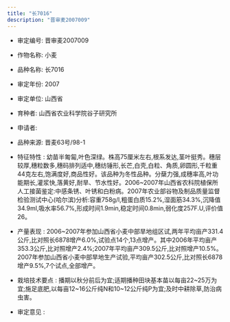 ```yaml
---
title: "长7016"
description: "晋审麦2007009"
---
```

* 审定编号:  晋审麦2007009

*  作物名称:  小麦

*  品种名称:  长7016

*  审定年份:  2007

*  审定单位:  山西省

* 育种者:  山西省农业科学院谷子研究所

*  申请者:  

*  品种来源:  晋麦63号/98-1

*  特征特性 : 
幼苗半匍匐,叶色深绿。株高75厘米左右,根系发达,茎叶挺秀。穗层较厚,穗粒数多,穗码排列适中,穗纺锤形,长芒,白壳,白粒、角质,卵圆形,千粒重44克左右,饱满度好,商品性好。该品种为冬性品种。分蘖力强,成穗率高,叶功能期长,灌浆快,落黄好,耐旱、节水性好。2006~2007年山西省农科院植保所人工接菌鉴定:中感条锈、叶锈和白粉病。2007年农业部谷物及制品质量监督检验测试中心(哈尔滨)分析:容重758g/l,粗蛋白质15.2%,湿面筋34.3%,沉降值34.9ml,吸水率56.7%,形成时间1.9min,稳定时间0.8min,弱化度257F.U,评价值26。
 
*  产量表现 : 
2006~2007年参加山西省小麦中部旱地组区试,两年平均亩产331.4公斤,比对照长6878增产6.0%,试验点14个,13点增产。其中2006年平均亩产353.3公斤,比对照增产2.4%;2007年平均亩产309.5公斤,比对照增产10.5%。2007年参加山西省小麦中部旱地生产试验,平均亩产302.5公斤,比对照长6878增产9.5%,7个试点,全部增产。

*  栽培技术要点 : 
播期以秋分前后为宜;适期播种田块基本苗以每亩22~25万为宜;施足底肥,以每亩12~16公斤纯N和10~12公斤纯P为宜;及时中耕除草,防治病虫害。

*  审定意见 : 

